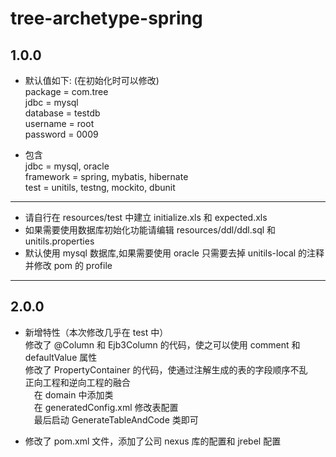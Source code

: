# tree-archetype-spring

## 1.0.0

* 默认值如下: (在初始化时可以修改)<br>
    package = com.tree<br>
    jdbc = mysql<br>
    database = testdb<br>
    username = root<br>
    password = 0009

* 包含<br>
    jdbc = mysql, oracle<br>
    framework = spring, mybatis, hibernate<br>
    test = unitils, testng, mockito, dbunit<br>

---

* 请自行在 resources/test 中建立 initialize.xls 和 expected.xls
* 如果需要使用数据库初始化功能请编辑 resources/ddl/ddl.sql 和 unitils.properties
* 默认使用 mysql 数据库,如果需要使用 oracle 只需要去掉 unitils-local 的注释并修改 pom 的 profile

---

## 2.0.0

* 新增特性（本次修改几乎在 test 中）<br>
    修改了 @Column 和 Ejb3Column 的代码，使之可以使用 comment 和 defaultValue 属性<br>
    修改了 PropertyContainer 的代码，使通过注解生成的表的字段顺序不乱<br>
    正向工程和逆向工程的融合<br>
    &emsp;在 domain 中添加类<br>
    &emsp;在 generatedConfig.xml 修改表配置<br>
    &emsp;最后启动 GenerateTableAndCode 类即可
    
* 修改了 pom.xml 文件，添加了公司 nexus 库的配置和 jrebel 配置